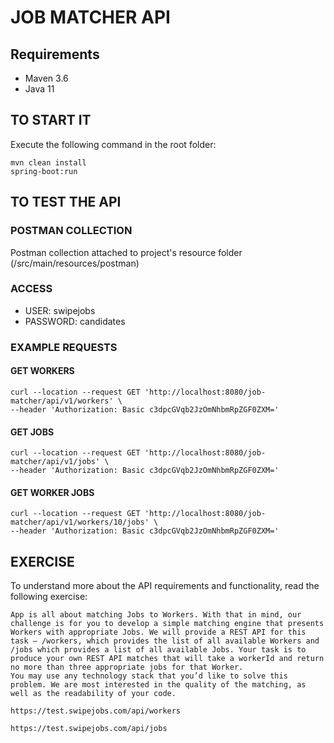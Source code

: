 # JOB MATCHER API

## Requirements
* Maven 3.6
* Java 11

## TO START IT
Execute the following command in the root folder:
```
mvn clean install
spring-boot:run
```

## TO TEST THE API

### POSTMAN COLLECTION
Postman collection attached to project's resource folder (<root>/src/main/resources/postman)

### ACCESS
* USER: swipejobs
* PASSWORD: candidates

### EXAMPLE REQUESTS
#### GET WORKERS
```
curl --location --request GET 'http://localhost:8080/job-matcher/api/v1/workers' \
--header 'Authorization: Basic c3dpcGVqb2JzOmNhbmRpZGF0ZXM=' 
```
#### GET JOBS
```
curl --location --request GET 'http://localhost:8080/job-matcher/api/v1/jobs' \
--header 'Authorization: Basic c3dpcGVqb2JzOmNhbmRpZGF0ZXM='
```
#### GET WORKER JOBS
```
curl --location --request GET 'http://localhost:8080/job-matcher/api/v1/workers/10/jobs' \
--header 'Authorization: Basic c3dpcGVqb2JzOmNhbmRpZGF0ZXM='
```

## EXERCISE
To understand more about the API requirements and functionality, read the following exercise:
```
App is all about matching Jobs to Workers. With that in mind, our challenge is for you to develop a simple matching engine that presents Workers with appropriate Jobs. We will provide a REST API for this task – /workers, which provides the list of all available Workers and /jobs which provides a list of all available Jobs. Your task is to produce your own REST API matches that will take a workerId and return no more than three appropriate jobs for that Worker.
You may use any technology stack that you’d like to solve this problem. We are most interested in the quality of the matching, as well as the readability of your code.

https://test.swipejobs.com/api/workers

https://test.swipejobs.com/api/jobs
```
